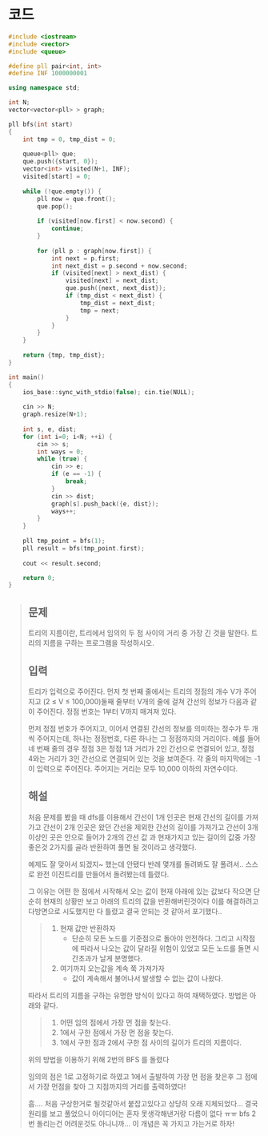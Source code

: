 # 코드

```c++
#include <iostream>
#include <vector>
#include <queue>

#define pll pair<int, int>
#define INF 1000000001

using namespace std;

int N;
vector<vector<pll> > graph;

pll bfs(int start)
{
    int tmp = 0, tmp_dist = 0;
    
    queue<pll> que;
    que.push({start, 0});
    vector<int> visited(N+1, INF);
    visited[start] = 0;
    
    while (!que.empty()) {
        pll now = que.front();
        que.pop();
        
        if (visited[now.first] < now.second) {
            continue;
        }
        
        for (pll p : graph[now.first]) {
            int next = p.first;
            int next_dist = p.second + now.second;
            if (visited[next] > next_dist) {
                visited[next] = next_dist;
                que.push({next, next_dist});
                if (tmp_dist < next_dist) {
                    tmp_dist = next_dist;
                    tmp = next;
                }
            }
        }
    }
    
    return {tmp, tmp_dist};
}

int main()
{
    ios_base::sync_with_stdio(false); cin.tie(NULL);
    
    cin >> N;
    graph.resize(N+1);
    
    int s, e, dist;
    for (int i=0; i<N; ++i) {
        cin >> s;
        int ways = 0;
        while (true) {
            cin >> e;
            if (e == -1) {
                break;
            }
            cin >> dist;
            graph[s].push_back({e, dist});
            ways++;
        }
    }
    
    pll tmp_point = bfs(1);
    pll result = bfs(tmp_point.first);
    
    cout << result.second;

    return 0;
}

```



> ## 문제
>
> 트리의 지름이란, 트리에서 임의의 두 점 사이의 거리 중 가장 긴 것을 말한다. 트리의 지름을 구하는 프로그램을 작성하시오.
>
> ## 입력
> 
> 트리가 입력으로 주어진다. 먼저 첫 번째 줄에서는 트리의 정점의 개수 V가 주어지고 (2 ≤ V ≤ 100,000)둘째 줄부터 V개의 줄에 걸쳐 간선의 정보가 다음과 같이 주어진다. 정점 번호는 1부터 V까지 매겨져 있다.
>
> 먼저 정점 번호가 주어지고, 이어서 연결된 간선의 정보를 의미하는 정수가 두 개씩 주어지는데, 하나는 정점번호, 다른 하나는 그 정점까지의 거리이다. 예를 들어 네 번째 줄의 경우 정점 3은 정점 1과 거리가 2인 간선으로 연결되어 있고, 정점 4와는 거리가 3인 간선으로 연결되어 있는 것을 보여준다. 각 줄의 마지막에는 -1이 입력으로 주어진다. 주어지는 거리는 모두 10,000 이하의 자연수이다.
>
> ## 해설
>
> 처음 문제를 봤을 때 dfs를 이용해서 간선이 1개 인곳은 현재 간선의 길이를 가져가고 간선이 2개 인곳은 왔던 간선을 제외한 간선의 길이를 가져가고 간선이 3개 이상인 곳은 안으로 들어가 2개의 간선 값 과 현재가지고 있는 길이의 값중 가장 좋은것 2가지를 골라 반환하여 풀면 될 것이라고 생각했다.
>
> 예제도 잘 맞아서 되겠지~ 했는데 안됐다 반례 몇개를 돌려봐도 잘 풀려서.. 스스로 완전 이진트리를 만들어서 돌려봤는데 틀렸다.
> 
>그 이유는 어떤 한 점에서 시작해서 오는 값이 현재 아래에 있는 값보다 작으면 단순히 현재의 상황만 보고 아래의 트리의 값을 반환해버린것이다 이를 해결하려고 다방면으로 시도했지만 다 틀렸고 결국 안되는 것 같아서 포기했다..
> 
>> 1. 현재 값만 반환하자
> >    - 단순히 모든 노드를 기준점으로 돌아야 안전하다. 그리고 시작점에 따라서 나오는 값이 달라질 위험이 있었고 모든 노드를 돌면 시간초과가 날게 분명했다.
>> 2. 여기까지 오는값을 계속 쭉 가져가자
> >    - 값이 계속해서 불어나서 발생할 수 없는 값이 나왔다.
>
> 따라서 트리의 지름을 구하는 유명한 방식이 있다고 하여 채택하였다. 방법은 아래와 같다.
>
> > 1. 어떤 임의 점에서 가장 먼 점을 찾는다.
>> 2. 1에서 구한 점에서 가장 먼 점을 찾는다.
> > 3. 1에서 구한 점과 2에서 구한 점 사이의 길이가 트리의 지름이다.
>
> 위의 방법을 이용하기 위해 2번의 BFS 를 돌렸다
>
> 임의의 점은 1로 고정하기로 하였고 1에서 출발하여 가장 먼 점을 찾은후 그 점에서 가장 먼점을 찾아 그 지점까지의 거리를 출력하였다!
> 
> 흠.... 처음 구상한거로 될것같아서 붙잡고있다고 상당히 오래 지체되었다... 결국 원리를 보고 풀었으니 아이디어는 혼자 못생각해낸거랑 다름이 없다 ㅠㅠ bfs 2번 돌리는건 어려운것도 아니니까... 이 개념은 꼭 가지고 가는거로 하자!

